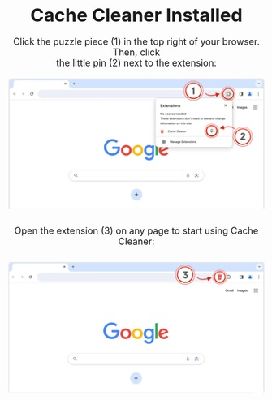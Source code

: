 <p align="center" style="font-size: 36px; margin-bottom: 20px;"><b>Cache Cleaner Installed</b></p>

<p align="center" style="font-size: 18px; margin-bottom: 20px;">
  Click the puzzle piece (1) in the top right of your browser. Then, click<br> 
  the little pin (2) next to the extension:
</p>

<p align="center" style="margin-bottom: 30px;">
  <img src="wp1.png" alt="Screen(1)(2)">
</p>

<p align="center" style="font-size: 18px; margin-bottom: 30px;">
  Open the extension (3) on any page to start using Cache Cleaner:
</p>

<p align="center">
  <img src="wp2.png" alt="Screen(3)">
</p>
